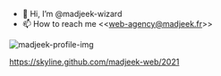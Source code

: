 - 👋 Hi, I’m @madjeek-wizard
- 📫 How to reach me <<<web-agency@madjeek.fr>>>


![madjeek-profile-img](https://user-images.githubusercontent.com/83957788/168566487-bb8996b8-fa25-4d9f-97b6-f782f39e6522.jpg)

https://skyline.github.com/madjeek-web/2021
<!---
madjeek-web/madjeek-web is a ✨ special ✨ repository because its `README.md` (this file) appears on your GitHub profile.
You can click the Preview link to take a look at your changes.
--->
